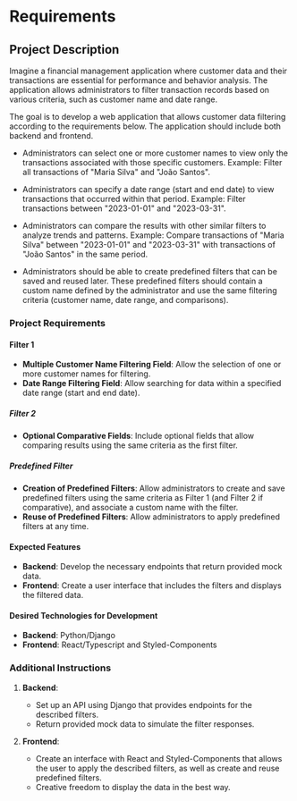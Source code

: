 # Requirements

## Project Description

Imagine a financial management application where customer data and their transactions are essential for performance and behavior analysis. The application allows administrators to filter transaction records based on various criteria, such as customer name and date range.

The goal is to develop a web application that allows customer data filtering according to the requirements below. The application should include both backend and frontend.

- Administrators can select one or more customer names to view only the transactions associated with those specific customers.
  Example: Filter all transactions of "Maria Silva" and "João Santos".

- Administrators can specify a date range (start and end date) to view transactions that occurred within that period.
  Example: Filter transactions between "2023-01-01" and "2023-03-31".

- Administrators can compare the results with other similar filters to analyze trends and patterns.
  Example: Compare transactions of "Maria Silva" between "2023-01-01" and "2023-03-31" with transactions of "João Santos" in the same period.

- Administrators should be able to create predefined filters that can be saved and reused later. These predefined filters should contain a custom name defined by the administrator and use the same filtering criteria (customer name, date range, and comparisons).

### Project Requirements

#### Filter 1

- **Multiple Customer Name Filtering Field**: Allow the selection of one or more customer names for filtering.
- **Date Range Filtering Field**: Allow searching for data within a specified date range (start and end date).

##### Filter 2

- **Optional Comparative Fields**: Include optional fields that allow comparing results using the same criteria as the first filter.

##### Predefined Filter

- **Creation of Predefined Filters**: Allow administrators to create and save predefined filters using the same criteria as Filter 1 (and Filter 2 if comparative), and associate a custom name with the filter.
- **Reuse of Predefined Filters**: Allow administrators to apply predefined filters at any time.

#### Expected Features

- **Backend**: Develop the necessary endpoints that return provided mock data.
- **Frontend**: Create a user interface that includes the filters and displays the filtered data.

#### Desired Technologies for Development

- **Backend**: Python/Django
- **Frontend**: React/Typescript and Styled-Components

### Additional Instructions

1. **Backend**:

   - Set up an API using Django that provides endpoints for the described filters.
   - Return provided mock data to simulate the filter responses.

2. **Frontend**:

   - Create an interface with React and Styled-Components that allows the user to apply the described filters, as well as create and reuse predefined filters.
   - Creative freedom to display the data in the best way.
